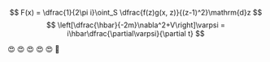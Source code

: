 $$
F(x) = \dfrac{1}{2\pi i}\oint_S \dfrac{f(z)g(x, z)}{(z-1)^2}\mathrm{d}z
$$
$$
\left[\dfrac{\hbar}{-2m}\nabla^2+V\right]\varpsi = i\hbar\dfrac{\partial\varpsi}{\partial t}
$$

:heart_eyes: :heart_eyes: :heart_eyes: :heart_eyes: :heart_eyes: :hear_no_evil:
